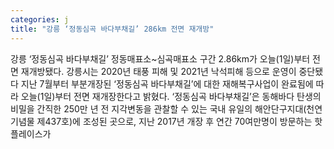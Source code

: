 ```yaml
---
categories: j
title: "강릉 ‘정동심곡 바다부채길’ 286km 전면 재개방"
---
```

강릉 ‘정동심곡 바다부채길’ 정동매표소~심곡매표소 구간 2.86km가 오늘(1일)부터 전면 재개방됐다. 강릉시는 2020년 태풍 피해 및 2021년 낙석피해 등으로 운영이 중단됐다 지난 7월부터 부분개장된 ‘정동심곡 바다부채길’에 대한 재해복구사업이 완료됨에 따라 오늘(1일)부터 전면 재개장한다고 밝혔다. ‘정동심곡 바다부채길’은 동해바다 탄생의 비밀을 간직한 250만 년 전 지각변동을 관찰할 수 있는 국내 유일의 해안단구지대(천연기념물 제437호)에 조성된 곳으로, 지난 2017년 개장 후 연간 70여만명이 방문하는 핫 플레이스가